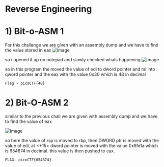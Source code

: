 # Reverse Engineering

# 1) Bit-o-ASM 1

For this challenge we are given with an assembly dump and we have to find the value stored in eax 
![image](https://github.com/user-attachments/assets/e02f983c-1b53-47a0-a47c-138b37b3d371)

so i opened it up on notepad and slowly checked whats happening 
![image](https://github.com/user-attachments/assets/285229d6-13d3-4b8d-8d4c-d62158faf481)

so in this program the moved the value of edi to dword pointer and rsi into qword pointer and the eax with the value 0x30 which is 48 in decimal
```
Flag - picoCTF{48}

```

# 2) Bit-O-ASM 2

similar to the previous chall we are given with assembly dump and we have to find the value of eax

![image](https://github.com/user-attachments/assets/aaaad8ef-8ff5-4078-8d0c-2e3ee3c38211)

so here the value of rsp is moved to rbp, then DWORD ptr is moved with the value of edi, at <+15> dword pointer is moved with the value 0x9fe1a which is 654874 in decimal. this value is then pushed to eax.

```
FLAG- picoCTF{654874}

```


